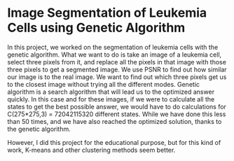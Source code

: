 # Image Segmentation of Leukemia Cells using Genetic Algorithm

In this project, we worked on the segmentation of leukemia cells with the genetic algorithm.
What we want to do is take an image of a leukemia cell, select three pixels from it, and replace all the pixels in that image with those three pixels to get a segmented image.
We use PSNR to find out how similar our image is to the real image.
We want to find out which three pixels get us to the closest image without trying all the different modes.
Genetic algorithm is a search algorithm that will lead us to the optimized answer quickly.
In this case and for these images, if we were to calculate all the states to get the best possible answer, we would have to do calculations for C(275*275,3) = 72042115320 different states.
While we have done this less than 50 times, and we have also reached the optimized solution, thanks to the genetic algorithm.

However, I did this project for the educational purpose, but for this kind of work, K-means and other clustering methods seem better.
